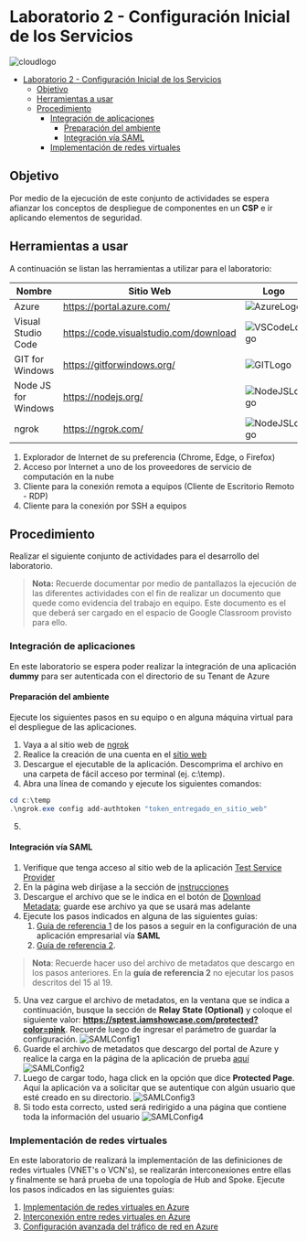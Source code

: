 # Laboratorio 2 - Configuración Inicial de los Servicios

![cloudlogo](Images/cloud_computing.jpg)

- [Laboratorio 2 - Configuración Inicial de los Servicios](#laboratorio-2---configuración-inicial-de-los-servicios)
  - [Objetivo](#objetivo)
  - [Herramientas a usar](#herramientas-a-usar)
  - [Procedimiento](#procedimiento)
    - [Integración de aplicaciones](#integración-de-aplicaciones)
      - [Preparación del ambiente](#preparación-del-ambiente)
      - [Integración vía SAML](#integración-vía-saml)
    - [Implementación de redes virtuales](#implementación-de-redes-virtuales)

## Objetivo

Por medio de la ejecución de este conjunto de actividades se espera afianzar los conceptos de despliegue de componentes en un __CSP__ e ir aplicando elementos de seguridad.

## Herramientas a usar

A continuación se listan las herramientas a utilizar para el laboratorio:

| Nombre | Sitio Web | Logo |
| --- | --- | --- |
| Azure | <https://portal.azure.com/> | ![AzureLogo](Images/Microsoft-Azure-Symbol.png)|
| Visual Studio Code | <https://code.visualstudio.com/download> | ![VSCodeLogo](Images/vscode.png) |
| GIT for Windows | <https://gitforwindows.org/> | ![GITLogo](Images/git_logo.png)|
| Node JS for Windows | <https://nodejs.org/> | ![NodeJSLogo](Images/nodejslogo.jpg)|
| ngrok | <https://ngrok.com/> | ![NodeJSLogo](Images/ngrok-blue-med.png)|

1. Explorador de Internet de su preferencia (Chrome, Edge, o Firefox)
2. Acceso por Internet a uno de los proveedores de servicio de computación en la nube
3. Cliente para la conexión remota a equipos (Cliente de Escritorio Remoto - RDP)
4. Cliente para la conexión por SSH a equipos

## Procedimiento

Realizar el siguiente conjunto de actividades para el desarrollo del laboratorio.

> __Nota:__ Recuerde documentar por medio de pantallazos la ejecución de las diferentes actividades con el fin de realizar un documento que quede como evidencia del trabajo en equipo. Este documento es el que deberá ser cargado en el espacio de Google Classroom provisto para ello.

### Integración de aplicaciones

En este laboratorio se espera poder realizar la integración de una aplicación __dummy__ para ser autenticada con el directorio de su Tenant de Azure

#### Preparación del ambiente

Ejecute los siguientes pasos en su equipo o en alguna máquina virtual para el despliegue de las aplicaciones.

1. Vaya a al sitio web de [ngrok](https://ngrok.com/)
2. Realice la creación de una cuenta en el [sitio web](https://dashboard.ngrok.com/signup)
3. Descargue el ejecutable de la aplicación. Descomprima el archivo en una carpeta de fácil acceso por terminal (ej. c:\temp).
4. Abra una línea de comando y ejecute los siguientes comandos:

```powershell
cd c:\temp
.\ngrok.exe config add-authtoken "token_entregado_en_sitio_web"
```

5. 

#### Integración vía SAML

   1. Verifique que tenga acceso al sitio web de la aplicación [Test Service Provider](https://sptest.iamshowcase.com/)
   2. En la página web diríjase a la sección de [instrucciones](https://sptest.iamshowcase.com/instructions)
   3. Descargue el archivo que se le indica en el botón de [Download Metadata](https://sptest.iamshowcase.com/testsp_metadata.xml); guarde ese archivo ya que se usará mas adelante
   4. Ejecute los pasos indicados en alguna de las siguientes guías:
      1. [Guía de referencia 1](https://boxyhq.com/docs/jackson/sso-providers/azure) de los pasos a seguir en la configuración de una aplicación empresarial vía __SAML__
      2. [Guía de referencia 2](https://docs.digicert.com/en/trust-lifecycle-manager/how-to-guides/configure-a-profile-to-authenticate-requests-via-saml-2-0-using-microsoft-azure-ad-saml-idp/create-saml-idp-applications-in-azure-ad-portal.html).

   > __Nota__: Recuerde hacer uso del archivo de metadatos que descargo en los pasos anteriores. En la __guía de referencia 2__ no ejecutar los pasos descritos del 15 al 19.

   5. Una vez cargue el archivo de metadatos, en la ventana que se indica a continuación, busque la sección de __Relay State (Optional)__ y coloque el siguiente valor: __https://sptest.iamshowcase.com/protected?color=pink__. Recuerde luego de ingresar el parámetro de guardar la configuración.
    ![SAMLConfig1](./Images/SAMLConfig1.png)
   6. Guarde el archivo de metadatos que descargo del portal de Azure y realice la carga en la página de la aplicación de prueba [aquí](https://sptest.iamshowcase.com/instructions#spinit)
    ![SAMLConfig2](./Images/SAMLConfig2.png)
   7. Luego de cargar todo, haga click en la opción que dice __Protected Page__. Aquí la aplicación va a solicitar que se autentique con algún usuario que esté creado en su directorio.
    ![SAMLConfig3](./Images/SAMLConfig3.png)
   8. Si todo esta correcto, usted será redirigido a una página que contiene toda la información del usuario
    ![SAMLConfig4](./Images/SAMLConfig4.png)

### Implementación de redes virtuales

En este laboratorio de realizará la implementación de las definiciones de redes virtuales (VNET's o VCN's), se realizarán interconexiones entre ellas y finalmente se hará prueba de una topología de Hub and Spoke. Ejecute los pasos indicados en las siguientes guías:

   1. [Implementación de redes virtuales en Azure](./AZ-104-Labs/Instructions/Labs/LAB_04-Implement_Virtual_Networking.md)
   2. [Interconexión entre redes virtuales en Azure](./AZ-104-Labs/Instructions/Labs/LAB_05-Implement_Intersite_Connectivity.md)
   3. [Configuración avanzada del tráfico de red en Azure](./AZ-104-Labs/Instructions/Labs/LAB_06-Implement_Network_Traffic_Management.md)